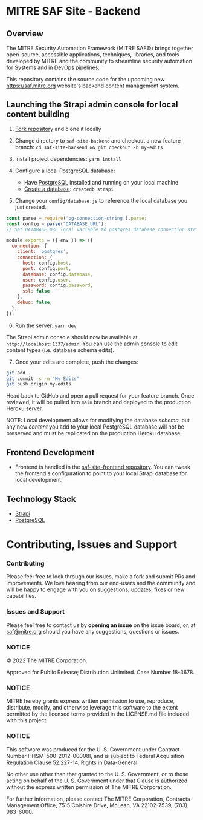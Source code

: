 # MITRE SAF Site - Backend
  
## Overview

The MITRE Security Automation Framework (MITRE SAF©) brings together open-source, accessible applications, techniques, libraries, and tools developed by MITRE and the community to streamline security automation for Systems and in DevOps pipelines. 

This repository contains the source code for the upcoming new https://saf.mitre.org website's backend content management system.

## Launching the Strapi admin console for local content building

1. [Fork repository](https://github.com/mitre/saf-site-backend) and clone it locally
2. Change directory to `saf-site-backend` and checkout a new feature branch: `cd saf-site-backend && git checkout -b my-edits` 
3. Install project dependencies: `yarn install`
4. Configure a local PostgreSQL database:
    - Have [PostgreSQL](https://www.postgresql.org/docs/current/tutorial-install.html) installed and running on your local machine
    - [Create a database](https://www.postgresql.org/docs/current/tutorial-createdb.html): `createdb strapi`


5. Change your `config/database.js` to reference the local database you just created.
```js
const parse = require('pg-connection-string').parse;
const config = parse("DATABASE_URL");
// Set DATABASE_URL local variable to postgres database connection string -- ex. `postgres://localhost:5432/strapi`

module.exports = ({ env }) => ({
  connection: {
    client: 'postgres',
    connection: {
      host: config.host,
      port: config.port,
      database: config.database,
      user: config.user,
      password: config.password,
      ssl: false
    },
    debug: false,
  },
});
```

6. Run the server: `yarn dev`

The Strapi admin console should now be available at `http://localhost:1337/admin`. You can use the admin console to edit content types (i.e. database schema edits).

7. Once your edits are complete, push the changes:
``` bash
git add .
git commit -s -m "My Edits"
git push origin my-edits
```

Head back to GitHub and open a pull request for your feature branch. Once reviewed, it will be pulled into `main` branch and deployed to the production Heroku server.

NOTE: Local development allows for modifying the database *schema*, but any new *content* you add to your local PostgreSQL database will not be preserved and must be replicated on the production Heroku database.

## Frontend Development
- Frontend is handled in the [saf-site-frontend repository](https://github.com/mitre/saf-site). You can tweak the frontend's configuration to point to your local Strapi database for local development.

## Technology Stack

- [Strapi](https://strapi.io/)
- [PostgreSQL](https://www.postgresql.org/)

# Contributing, Issues and Support

### Contributing

Please feel free to look through our issues, make a fork and submit PRs and improvements. We love hearing from our end-users and the community and will be happy to engage with you on suggestions, updates, fixes or new capabilities.

### Issues and Support

Please feel free to contact us by **opening an issue** on the issue board, or, at [saf@mitre.org](mailto:saf@mitre.org) should you have any suggestions, questions or issues.

### NOTICE

© 2022 The MITRE Corporation.

Approved for Public Release; Distribution Unlimited. Case Number 18-3678.

### NOTICE

MITRE hereby grants express written permission to use, reproduce, distribute, modify, and otherwise leverage this software to the extent permitted by the licensed terms provided in the LICENSE.md file included with this project.

### NOTICE

This software was produced for the U. S. Government under Contract Number HHSM-500-2012-00008I, and is subject to Federal Acquisition Regulation Clause 52.227-14, Rights in Data-General.

No other use other than that granted to the U. S. Government, or to those acting on behalf of the U. S. Government under that Clause is authorized without the express written permission of The MITRE Corporation.

For further information, please contact The MITRE Corporation, Contracts Management Office, 7515 Colshire Drive, McLean, VA 22102-7539, (703) 983-6000.
